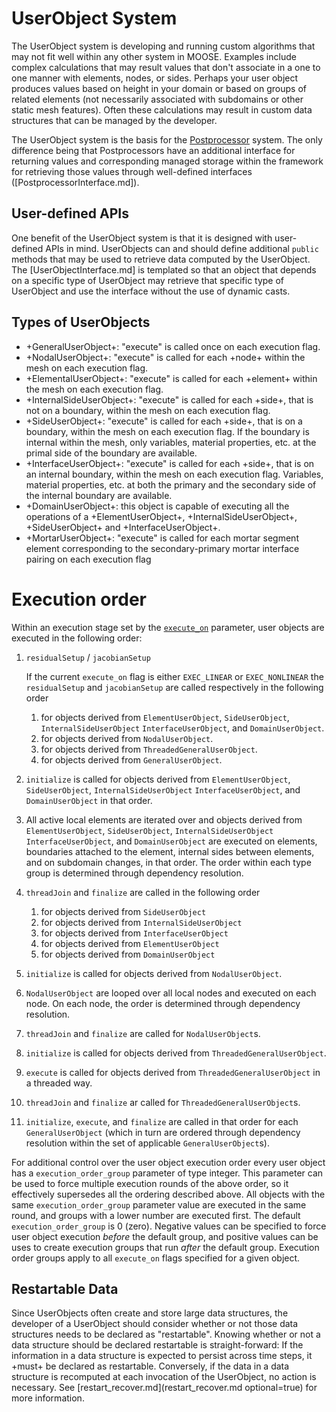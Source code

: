 # UserObject System

The UserObject system is developing and running custom algorithms that may not fit well within
any other system in MOOSE. Examples include complex calculations that may result values that
don't associate in a one to one manner with elements, nodes, or sides. Perhaps your user object
produces values based on height in your domain or based on groups of related elements (not
necessarily associated with subdomains or other static mesh features). Often these calculations
may result in custom data structures that can be managed by the developer.

The UserObject system is the basis for the [Postprocessor](syntax/Postprocessors/index.md) system.
The only difference being that Postprocessors have an additional interface for returning values
and corresponding managed storage within the framework for retrieving those values through
well-defined interfaces \([PostprocessorInterface.md]\).

## User-defined APIs

One benefit of the UserObject system is that it is designed with user-defined APIs in mind.
UserObjects can and should define additional `public` methods that may be used to retrieve
data computed by the UserObject. The [UserObjectInterface.md] is templated so that an object
that depends on a specific type of UserObject may retrieve that specific type of UserObject
and use the interface without the use of dynamic casts.

## Types of UserObjects

- +GeneralUserObject+: "execute" is called once on each execution flag.
- +NodalUserObject+: "execute" is called for each +node+ within the mesh on each execution flag.
- +ElementalUserObject+: "execute" is called for each +element+ within the mesh on each execution
   flag.
- +InternalSideUserObject+: "execute" is called for each +side+, that is not on a boundary,
   within the mesh on each execution flag.
- +SideUserObject+: "execute" is called for each +side+, that is on a boundary, within the mesh
   on each execution flag. If the boundary is internal within the mesh, only variables, material
   properties, etc. at the primal side of the boundary are available.
- +InterfaceUserObject+: "execute" is called for each +side+, that is on an internal boundary,
   within the mesh on each execution flag. Variables, material properties, etc. at both the primary
   and the secondary side of the internal boundary are available.
- +DomainUserObject+: this object is capable of executing all the operations of
  a +ElementUserObject+, +InternalSideUserObject+, +SideUserObject+ and +InterfaceUserObject+.
- +MortarUserObject+: "execute" is called for each mortar segment element corresponding to the
  secondary-primary mortar interface pairing on each execution flag

# Execution order

Within an execution stage set by the [`execute_on`](SetupInterface.md) parameter, user objects are executed in
the following order:

1. `residualSetup` / `jacobianSetup`

   If the current `execute_on` flag is either `EXEC_LINEAR` or `EXEC_NONLINEAR` the `residualSetup`
   and `jacobianSetup` are called respectively in the following order

   1. for objects derived from `ElementUserObject`,  `SideUserObject`, `InternalSideUserObject`
      `InterfaceUserObject`, and  `DomainUserObject`.
   2. for objects derived from `NodalUserObject`.
   3. for objects derived from `ThreadedGeneralUserObject`.
   4. for objects derived from `GeneralUserObject`.

2. `initialize` is called for objects derived from `ElementUserObject`,  `SideUserObject`,
   `InternalSideUserObject` `InterfaceUserObject`, and  `DomainUserObject` in that order.

3. All active local elements are iterated over and objects derived from `ElementUserObject`,
   `SideUserObject`, `InternalSideUserObject` `InterfaceUserObject`, and  `DomainUserObject` are
   executed on elements, boundaries attached to the element, internal sides between elements, and on subdomain changes, in that order.
   The order within each type group is determined through dependency resolution.

4. `threadJoin` and `finalize` are called in the following order

   1. for objects derived from `SideUserObject`
   2. for objects derived from `InternalSideUserObject`
   3. for objects derived from `InterfaceUserObject`
   4. for objects derived from `ElementUserObject`
   5. for objects derived from `DomainUserObject`

5. `initialize` is called for objects derived from `NodalUserObject`.

6. `NodalUserObject` are looped over all local nodes and executed on each node.
   On each node, the order is determined through dependency resolution.

7. `threadJoin` and `finalize` are called for `NodalUserObject`s.

8. `initialize` is called for objects derived from `ThreadedGeneralUserObject`.

9. `execute` is called for objects derived from `ThreadedGeneralUserObject` in a threaded way.

10. `threadJoin` and `finalize` ar called for `ThreadedGeneralUserObject`s.

12. `initialize`, `execute`, and `finalize` are called in that order for each `GeneralUserObject` (which in turn are ordered through dependency resolution within the set of applicable `GeneralUserObject`s).

For additional control over the user object execution order every user object has a `execution_order_group`
parameter of type integer. This parameter can be used to force multiple execution rounds of the
above order, so it effectively supersedes all the ordering described above. All objects with the same `execution_order_group` parameter value are executed in the
same round, and groups with a lower number are executed first. The default `execution_order_group`
is 0 (zero). Negative values can be specified to force user object execution *before* the default group, and
positive values can be uses to create execution groups that run *after* the default group. Execution
order groups apply to all `execute_on` flags specified for a given object.

## Restartable Data

Since UserObjects often create and store large data structures, the developer of a UserObject
should consider whether or not those data structures needs to be declared as "restartable".
Knowing whether or not a data structure should be declared restartable is straight-forward:
If the information in a data structure is expected to persist across time steps, it +must+
be declared as restartable. Conversely, if the data in a data structure is recomputed
at each invocation of the UserObject, no action is necessary. See [restart_recover.md](restart_recover.md optional=true)
for more information.
